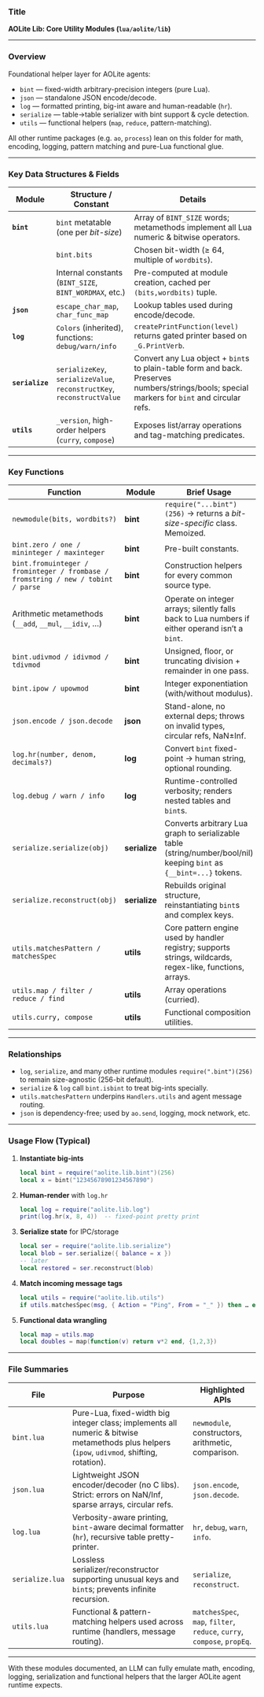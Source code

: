 ### Title

**AOLite Lib: Core Utility Modules (`lua/aolite/lib`)**

---

### Overview

Foundational helper layer for AOLite agents:

* `bint` — fixed-width arbitrary-precision integers (pure Lua).
* `json` — standalone JSON encode/decode.
* `log` — formatted printing, big-int aware and human-readable (`hr`).
* `serialize` — table→table serializer with bint support & cycle detection.
* `utils` — functional helpers (`map`, `reduce`, pattern-matching).

All other runtime packages (e.g. `ao`, `process`) lean on this folder for math, encoding, logging, pattern matching and pure-Lua functional glue.

---

### Key Data Structures & Fields

| Module          | Structure / Constant                                                   | Details                                                                                                                                       |
| --------------- | ---------------------------------------------------------------------- | --------------------------------------------------------------------------------------------------------------------------------------------- |
| **`bint`**      | `bint` metatable (one per *bit-size*)                                  | Array of `BINT_SIZE` words; metamethods implement all Lua numeric & bitwise operators.                                                        |
|                 | `bint.bits`                                                            | Chosen bit-width (≥ 64, multiple of `wordbits`).                                                                                              |
|                 | Internal constants (`BINT_SIZE`, `BINT_WORDMAX`, etc.)                 | Pre-computed at module creation, cached per `(bits,wordbits)` tuple.                                                                          |
| **`json`**      | `escape_char_map`, `char_func_map`                                     | Lookup tables used during encode/decode.                                                                                                      |
| **`log`**       | `Colors` (inherited), functions: `debug/warn/info`                     | `createPrintFunction(level)` returns gated printer based on `_G.PrintVerb`.                                                                   |
| **`serialize`** | `serializeKey`, `serializeValue`, `reconstructKey`, `reconstructValue` | Convert any Lua object + `bint`s to plain-table form and back. Preserves numbers/strings/bools; special markers for `bint` and circular refs. |
| **`utils`**     | `_version`, high-order helpers (`curry`, `compose`)                    | Exposes list/array operations and tag-matching predicates.                                                                                    |

---

### Key Functions

| Function                                                                         | Module        | Brief Usage                                                                                                          |
| -------------------------------------------------------------------------------- | ------------- | -------------------------------------------------------------------------------------------------------------------- |
| `newmodule(bits, wordbits?)`                                                     | **bint**      | `require("...bint")(256)` → returns a *bit-size-specific* class. Memoized.                                           |
| `bint.zero / one / mininteger / maxinteger`                                      | **bint**      | Pre-built constants.                                                                                                 |
| `bint.fromuinteger / frominteger / frombase / fromstring / new / tobint / parse` | **bint**      | Construction helpers for every common source type.                                                                   |
| Arithmetic metamethods (`__add`, `__mul`, `__idiv`, …)                           | **bint**      | Operate on integer arrays; silently falls back to Lua numbers if either operand isn’t a `bint`.                      |
| `bint.udivmod / idivmod / tdivmod`                                               | **bint**      | Unsigned, floor, or truncating division + remainder in one pass.                                                     |
| `bint.ipow / upowmod`                                                            | **bint**      | Integer exponentiation (with/without modulus).                                                                       |
| `json.encode / json.decode`                                                      | **json**      | Stand-alone, no external deps; throws on invalid types, circular refs, NaN±Inf.                                      |
| `log.hr(number, denom, decimals?)`                                               | **log**       | Convert `bint` fixed-point → human string, optional rounding.                                                        |
| `log.debug / warn / info`                                                        | **log**       | Runtime-controlled verbosity; renders nested tables and `bint`s.                                                     |
| `serialize.serialize(obj)`                                                       | **serialize** | Converts arbitrary Lua graph to serializable table (string/number/bool/nil) keeping `bint` as `{__bint=...}` tokens. |
| `serialize.reconstruct(obj)`                                                     | **serialize** | Rebuilds original structure, reinstantiating `bint`s and complex keys.                                               |
| `utils.matchesPattern / matchesSpec`                                             | **utils**     | Core pattern engine used by handler registry; supports strings, wildcards, regex-like, functions, arrays.            |
| `utils.map / filter / reduce / find`                                             | **utils**     | Array operations (curried).                                                                                          |
| `utils.curry, compose`                                                           | **utils**     | Functional composition utilities.                                                                                    |

---

### Relationships

* `log`, `serialize`, and many other runtime modules `require(".bint")(256)` to remain size-agnostic (256-bit default).
* `serialize` & `log` call `bint.isbint` to treat big-ints specially.
* `utils.matchesPattern` underpins `Handlers.utils` and agent message routing.
* `json` is dependency-free; used by `ao.send`, logging, mock network, etc.

---

### Usage Flow (Typical)

1. **Instantiate big-ints**

   ```lua
   local bint = require("aolite.lib.bint")(256)
   local x = bint("12345678901234567890")
   ```
2. **Human-render** with `log.hr`

   ```lua
   local log = require("aolite.lib.log")
   print(log.hr(x, 8, 4))  -- fixed-point pretty print
   ```
3. **Serialize state** for IPC/storage

   ```lua
   local ser = require("aolite.lib.serialize")
   local blob = ser.serialize({ balance = x })
   -- later
   local restored = ser.reconstruct(blob)
   ```
4. **Match incoming message tags**

   ```lua
   local utils = require("aolite.lib.utils")
   if utils.matchesSpec(msg, { Action = "Ping", From = "_" }) then … end
   ```
5. **Functional data wrangling**

   ```lua
   local map = utils.map
   local doubles = map(function(v) return v*2 end, {1,2,3})
   ```

---

### File Summaries

| File            | Purpose                                                                                                                                     | Highlighted APIs                                                        |
| --------------- | ------------------------------------------------------------------------------------------------------------------------------------------- | ----------------------------------------------------------------------- |
| `bint.lua`      | Pure-Lua, fixed-width big integer class; implements all numeric & bitwise metamethods plus helpers (`ipow`, `udivmod`, shifting, rotation). | `newmodule`, constructors, arithmetic, comparison.                      |
| `json.lua`      | Lightweight JSON encoder/decoder (no C libs). Strict: errors on NaN/Inf, sparse arrays, circular refs.                                      | `json.encode`, `json.decode`.                                           |
| `log.lua`       | Verbosity-aware printing, `bint`-aware decimal formatter (`hr`), recursive table pretty-printer.                                            | `hr`, `debug`, `warn`, `info`.                                          |
| `serialize.lua` | Lossless serializer/reconstructor supporting unusual keys and `bint`s; prevents infinite recursion.                                         | `serialize`, `reconstruct`.                                             |
| `utils.lua`     | Functional & pattern-matching helpers used across runtime (handlers, message routing).                                                      | `matchesSpec`, `map`, `filter`, `reduce`, `curry`, `compose`, `propEq`. |

---

With these modules documented, an LLM can fully emulate math, encoding, logging, serialization and functional helpers that the larger AOLite agent runtime expects.
